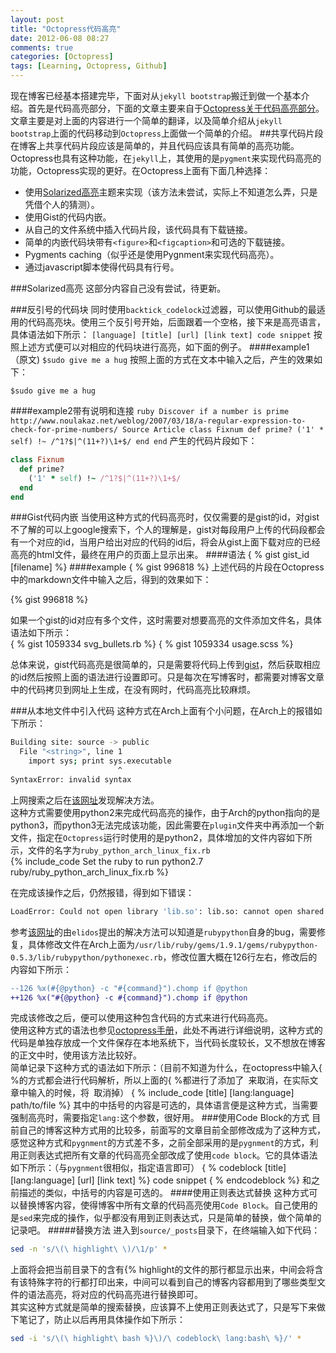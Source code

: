 ```yaml
---
layout: post
title: "Octopress代码高亮"
date: 2012-06-08 08:27
comments: true
categories: [Octopress]
tags: [Learning, Octopress, Github]
---
```


现在博客已经基本搭建完毕，下面对从`jekyll bootstrap`搬迁到做一个基本介绍。首先是代码高亮部分，下面的文章主要来自于[Octopress关于代码高亮部分][lab1]。文章主要是对上面的内容进行一个简单的翻译，以及简单介绍从`jekyll bootstrap`上面的代码移动到`Octopress`上面做一个简单的介绍。
##共享代码片段
在博客上共享代码片段应该是简单的，并且代码应该具有简单的高亮功能。Octopress也具有这种功能，在`jekyll`上，其使用的是`pygment`来实现代码高亮的功能，Octopress实现的更好。在Octopress上面有下面几种选择：   

* 使用[Solarized高亮][lab2]主题来实现（该方法未尝试，实际上不知道怎么弄，只是凭借个人的猜测）。
* 使用Gist的代码内嵌。
* 从自己的文件系统中插入代码片段，该代码具有下载链接。
* 简单的内嵌代码块带有`<figure>`和`<figcaption>`和可选的下载链接。
* Pygments caching（似乎还是使用Pygnment来实现代码高亮）。
* 通过javascript脚本使得代码具有行号。

<!--more-->
###Solarized高亮
这部分内容自己没有尝试，待更新。

###反引号的代码块
同时使用`backtick_codelock`过滤器，可以使用Github的最适用的代码高亮块。使用三个反引号开始，后面跟着一个空格，接下来是高亮语言，具体语法如下所示：
      ``` [language] [title] [url] [link text]
      code snippet
      ```
按照上述方式便可以对相应的代码块进行高亮，如下面的例子。
####example1（原文)
     ```
     $sudo give me a hug
     ```
按照上面的方式在文本中输入之后，产生的效果如下：
```
$sudo give me a hug
```
####example2带有说明和连接
     ``` ruby Discover if a number is prime http://www.noulakaz.net/weblog/2007/03/18/a-regular-expression-to-check-for-prime-numbers/ Source Article
     class Fixnum
       def prime?
         ('1' * self) !~ /^1?$|^(11+?)\1+$/
       end
     end
     ```
产生的代码片段如下：
``` ruby Discover if a number is prime http://www.noulakaz.net/weblog/2007/03/18/a-regular-expression-to-check-for-prime-numbers/ Source Article
class Fixnum
  def prime?
    ('1' * self) !~ /^1?$|^(11+?)\1+$/
  end
end
```

###Gist代码内嵌
当使用这种方式的代码高亮时，仅仅需要的是gist的id，对gist不了解的可以上google搜索下，个人的理解是，gist对每段用户上传的代码段都会有一个对应的id，当用户给出对应的代码的id后，将会从gist上面下载对应的已经高亮的html文件，最终在用户的页面上显示出来。
####语法
     { % gist gist_id [filename] %}
####example
     { % gist 996818 %}
上述代码的片段在Octopress中的markdown文件中输入之后，得到的效果如下：  

{% gist 996818 %}

如果一个gist的id对应有多个文件，这时需要对想要高亮的文件添加文件名，具体语法如下所示：   
      { % gist 1059334 svg_bullets.rb %}
      { % gist 1059334 usage.scss %}

总体来说，gist代码高亮是很简单的，只是需要将代码上传到[gist][lab3]，然后获取相应的id然后按照上面的语法进行设置即可。只是每次在写博客时，都需要对博客文章中的代码拷贝到网址上生成，在没有网时，代码高亮比较麻烦。

###从本地文件中引入代码
这种方式在Arch上面有个小问题，在Arch上的报错如下所示：  
``` bash Arch error
Building site: source -> public
  File "<string>", line 1
    import sys; print sys.executable
                        ^
SyntaxError: invalid syntax
```
上网搜索之后在[该网址][lab4]发现解决方法。   
这种方式需要使用python2来完成代码高亮的操作，由于Arch的python指向的是python3，而python3无法完成该功能，因此需要在`plugin`文件夹中再添加一个新文件，指定在`Octopress`运行时使用的是python2，具体增加的文件内容如下所示，文件的名字为`ruby_python_arch_linux_fix.rb`  
{% include_code Set the ruby to run python2.7 ruby/ruby_python_arch_linux_fix.rb %}

在完成该操作之后，仍然报错，得到如下错误：  
``` bash Error message
LoadError: Could not open library 'lib.so': lib.so: cannot open shared object file: No such file or directory
```
参考[该网址][lab5]的由`elidos`提出的解决方法可以知道是`rubypython`自身的bug，需要修复，具体修改文件在Arch上面为`/usr/lib/ruby/gems/1.9.1/gems/rubypython-0.5.3/lib/rubypython/pythonexec.rb`，修改位置大概在126行左右，修改后的内容如下所示：
```diff fix the rubypython bug
--126 %x(#{@python} -c "#{command}").chomp if @python
++126 %x("#{@python} -c #{command}").chomp if @python
```
完成该修改之后，便可以使用这种包含代码的方式来进行代码高亮。   
使用这种方式的语法也参见[octopress手册][lab1]，此处不再进行详细说明，这种方式的代码是单独存放成一个文件保存在本地系统下，当代码长度较长，又不想放在博客的正文中时，使用该方法比较好。  
简单记录下这种方式的语法如下所示：（目前不知道为什么，在octopress中输入\{ %的方式都会进行代码解析，所以上面的\{ %都进行了添加了` `来取消，在实际文章中输入的时候，将` `取消掉）
    { % include_code [title] [lang:language] path/to/file %}
其中的中括号的内容是可选的，具体语言便是这种方式，当需要强制高亮时，需要指定`lang:`这个参数，很好用。
###使用Code Block的方式
目前自己的博客这种方式用的比较多，前面写的文章目前全部修改成为了这种方式，感觉这种方式和`pygnment`的方式差不多，之前全部采用的是`pygnment`的方式，利用正则表达式把所有文章的代码高亮全部改成了使用`code block`。它的具体语法如下所示：（与`pygnment`很相似，指定语言即可）
      { % codeblock [title] [lang:language] [url] [link text] %}
      code snippet
      { % endcodeblock %}
和之前描述的类似，中括号的内容是可选的。
####使用正则表达式替换
这种方式可以替换博客内容，使得博客中所有文章的代码高亮使用`Code Block`。自己使用的是`sed`来完成的操作，似乎都没有用到正则表达式，只是简单的替换，做个简单的记录吧。
#####替换方法
进入到`source/_posts`目录下，在终端输入如下代码：
``` bash Sed查看文章代码
sed -n 's/\(\ highlight\ \)/\1/p' *
```
上面将会把当前目录下的含有\{\% highlight的文件的那行都显示出来，中间会将含有该特殊字符的行都打印出来，中间可以看到自己的博客内容都用到了哪些类型文件的语法高亮，将对应的代码高亮进行替换即可。  
其实这种方式就是简单的搜索替换，应该算不上使用正则表达式了，只是写下来做下笔记了，防止以后再用具体操作如下所示：
``` bash Sed替换文件内容
sed -i 's/\(\ highlight\ bash %}\)/\ codeblock\ lang:bash\ %}/' *
```
[lab1]:http://octopress.org/docs/blogging/code/ "Octopress代码高亮"
[lab2]:http://ethanschoonover.com/solarized "Solarized高亮"
[lab3]:https://gist.github.com/
[lab4]:http://blog.gonzih.org/blog/2011/09/21/fix-octopress-pygments-error-on-arch-linux/
[lab5]:https://github.com/tmm1/pygments.rb/issues/10
